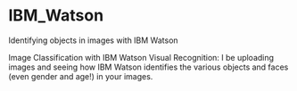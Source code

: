# IBM_Watson
Identifying objects in images with IBM Watson

Image Classification with IBM Watson Visual Recognition:
I be uploading images and seeing how IBM Watson identifies the various objects and faces (even gender and age!) in your images.
